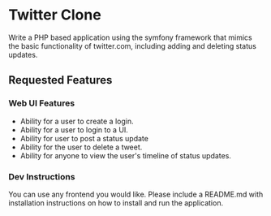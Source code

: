 # Twitter Clone

Write a PHP based application using the symfony framework that mimics the basic
functionality of twitter.com, including adding and deleting status updates.

## Requested Features

### Web UI Features
* Ability for a user to create a login.
* Ability for a user to login to a UI.
* Ability for user to post a status update
* Ability for the user to delete a tweet.
* Ability for anyone to view the user's timeline of status updates.

### Dev Instructions

You can use any frontend you would like. Please include a README.md with
installation instructions on how to install and run the application.
